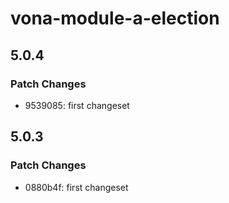 # vona-module-a-election

## 5.0.4

### Patch Changes

- 9539085: first changeset

## 5.0.3

### Patch Changes

- 0880b4f: first changeset
